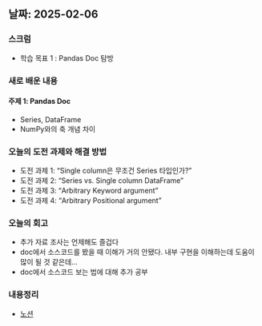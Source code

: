 
## 날짜: 2025-02-06

### 스크럼
- 학습 목표 1 : Pandas Doc 탐방

### 새로 배운 내용
#### 주제 1: Pandas Doc
- Series, DataFrame
- NumPy와의 축 개념 차이

### 오늘의 도전 과제와 해결 방법
- 도전 과제 1:  “Single column은 무조건 Series 타입인가?”
- 도전 과제 2: “Series vs. Single column DataFrame”
- 도전 과제 3: “Arbitrary Keyword argument”
- 도전 과제 4: “Arbitrary Positional argument”

### 오늘의 회고
- 추가 자료 조사는 언제해도 즐겁다
- doc에서 소스코드를 봤을 때 이해가 거의 안됐다. 내부 구현을 이해하는데 도움이 많이 될 것 같은데…
- doc에서 소스코드 보는 법에 대해 추가 공부

### 내용정리
- [노션](https://www.notion.so/250206-Pandas-Doc-19175a6ebc0a806eb6dad7f9f9fc4c4a?pvs=4)
